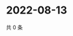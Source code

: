 # 2022-08-13

共 0 条

<!-- BEGIN WEIBO -->
<!-- 最后更新时间 Sat Aug 13 2022 06:00:41 GMT+0800 (China Standard Time) -->

<!-- END WEIBO -->
